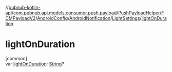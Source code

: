 //[pubnub-kotlin-api](../../../../../../../index.md)/[com.pubnub.api.models.consumer.push.payload](../../../../../index.md)/[PushPayloadHelper](../../../../index.md)/[FCMPayloadV2](../../../index.md)/[AndroidConfig](../../index.md)/[AndroidNotification](../index.md)/[LightSettings](index.md)/[lightOnDuration](light-on-duration.md)

# lightOnDuration

[common]\
var [lightOnDuration](light-on-duration.md): [String](https://kotlinlang.org/api/latest/jvm/stdlib/kotlin/-string/index.html)?
